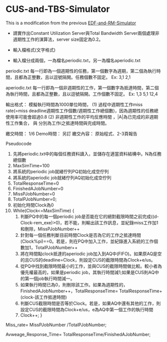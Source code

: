 # CUS-and-TBS-Simulator

This is a modification from the previous [EDF-and-RM-Simulator](https://github.com/tobyyu007/EDF-and-RM-Simulator)

- 請實作出Constant Utilization Server與Total Bandwidth Server兩個處理非週期性工作的演算法，server size固定為0.2。

- 輸入檔格式(文字格式)
- 輸入檔分成兩個，一為檔名periodic.txt，另一為檔名aperiodic.txt

periodic.txt
每一行即為一個週期性的任務，第一個數字為週期，第二個為執行時間，且都為正整數，且以逗號隔開。任務個數不固定。
Ex:
3,1
2,1

aperiodic.txt
每一行即為一個非週期性的工作，第一個數字為抵達時間，第二個為執行時間，且都為正整數，且以逗號隔開。工作個數不固定。
Ex:
1,3 
5,1
12,4

輸出格式：
	模擬執行時間為1000單位時間，
(1)	過程中週期性工作miss rate(=miss deadline週期性工作個數/週期性工作總個數)，因為週期性的任務總使用率可能會超過0.8
(2)	非週期性工作的平均反應時間 ，|A|為已完成的非週期性工作集合， 與 分別為工作i之抵達時間與完成時間。
	

繳交時間：  1/6
Demo時間： 另訂
繳交內容：  原始程式、2-3頁報告
 
Pseudocode
1.	先將periodic.txt中的每個任務資料讀入，並儲存在適當資料結構中。N為任務總個數
2.	MaxSimTime=100
3.	將系統的periodic job就緒佇列PQ初始化成空佇列
4.	將系統的aperiodic job就緒佇列AQ初始化成空佇列
5.	TotalResponseTime=0
6.	FinishedAJobNumber=0
7.	MissPJobNumber=0
8.	TotalPJobNumber=0;
9.	初始化時間Clock為0
10.	While(Clock<=MaxSimTime)
{
    1.	判斷PQ中的每一個periodic job是否能在它的絕對截限時間之前完成((d-Clock-rem_exe)>0)，若不能，則輸出該工作訊息，並紀錄miss工作加1和刪除，MissPJobNumber++
    2.	針對每一個任務判斷目前時間Clock是否為它的工作之抵達時間(Clock%pi)==0。若是，則在PQ中加入工作，並紀錄進入系統的工作個數加1，TotalPJobNumber++
    3.	將在時間點clock抵達的aperiodic job加入到AQ中(FIFO)。如果原AQ是空的且CUS的deadline=Clock，則設定CUS的截限時間為Clock+e/us。
    4.	從PQ中找到截限時間最小的工作，並與CUS的截限時間做比較。較小者為優先權最高的，如果是periodic job，其執行時間減1;如果是CUS則AQ中的第一個job執行時間減一。
    5.	如果執行時間已為0，則刪除該工作。如果為週期性的，FinishedAJobNumber++，TotalResponseTime= TotalResponseTime+(clock-該工作抵達時間)
    6.	判斷CUS截限時間是否等於Clock。若是，如果AQ中還有其他的工作，則設定CUS的截限時間為Clock+e/us，e為AQ中第一個工作的執行時間
    7.	Clock++;
}

Miss_rate= MissPJobNumber /TotalPJobNumber;

Avweage_Response_Time= TotalResponseTime/FinishedAJobNumber;
